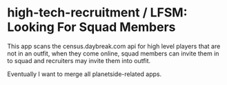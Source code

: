 # high-tech-recruitment / LFSM: Looking For Squad Members

This app scans the census.daybreak.com api for high level players that are not in an outfit,
when they come online, squad members can invite them in to squad and recruiters may invite them into outfit.

Eventually I want to merge all planetside-related apps.
